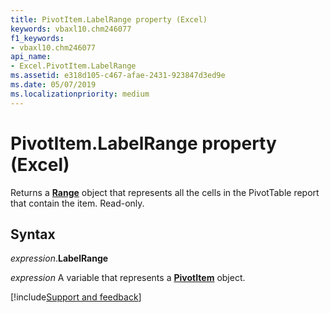 ```yaml
---
title: PivotItem.LabelRange property (Excel)
keywords: vbaxl10.chm246077
f1_keywords:
- vbaxl10.chm246077
api_name:
- Excel.PivotItem.LabelRange
ms.assetid: e318d105-c467-afae-2431-923847d3ed9e
ms.date: 05/07/2019
ms.localizationpriority: medium
---
```



# PivotItem.LabelRange property (Excel)

Returns a **[Range](Excel.Range(object).md)** object that represents all the cells in the PivotTable report that contain the item. Read-only.


## Syntax

_expression_.**LabelRange**

_expression_ A variable that represents a **[PivotItem](Excel.PivotItem.md)** object.




[!include[Support and feedback](~/includes/feedback-boilerplate.md)]